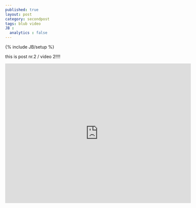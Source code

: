 ```yaml
---
published: true
layout: post
category: secondpost
tags: blub video
JB :
  analytics : false
---
```


{% include JB/setup %}


this is post nr.2 / video 2!!!!


<iframe width="600" height="450" frameborder="0" allowfullscreen="" webkitallowfullscreen="" src="http://player.vimeo.com/video/30615851?color=ffffff">
</iframe>
